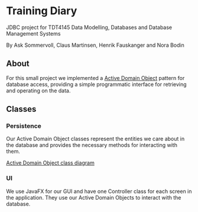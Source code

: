 # Training Diary

JDBC project for TDT4145 Data Modelling, Databases and Database Management Systems

By Ask Sommervoll, Claus Martinsen, Henrik Fauskanger and Nora Bodin

## About

For this small project we implemented a [Active Domain Object][ado] pattern for database
access, providing a simple programmatic interface for retrieving and operating on
the data.

## Classes

### Persistence

Our Active Domain Object classes represent the entities we care about in the database
and provides the necessary methods for interacting with them.

[Active Domain Object class diagram][persistence diagram]

### UI

We use JavaFX for our GUI and have one Controller class for each screen in the
application. They use our Active Domain Objects to interact with the database. 

<!--- !![UI diagram][ui diagram] --->

[ado]: http://www.diranieh.com/DataAccessPatterns/ActiveDomainObject.htm
[persistence diagram]: docs/persistence_classes.png "Persistence class diagram"
<!--- [ui diagram]: docs/ui_classes.png "UI class diagram" --->
